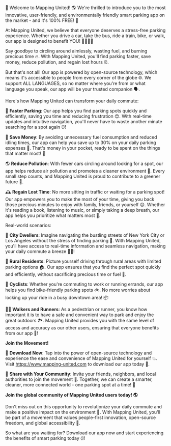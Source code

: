 🚨 Welcome to Mapping United! 🌎 We're thrilled to introduce you to the most innovative, user-friendly, and environmentally friendly smart parking app on the market - and it's 100% FREE! 💸

At Mapping United, we believe that everyone deserves a stress-free parking experience. Whether you drive a car, take the bus, ride a train, bike, or walk, our app is designed to benefit YOU! 🚶‍♀️🚌💨

Say goodbye to circling around aimlessly, wasting fuel, and burning precious time 🔥. With Mapping United, you'll find parking faster, save money, reduce pollution, and regain lost hours ⏰.

But that's not all! Our app is powered by open-source technology, which means it's accessible to people from every corner of the globe 🌐. We support ALL LANGUAGES, so no matter where you're from or what language you speak, our app will be your trusted companion 🗣️.

Here's how Mapping United can transform your daily commute:

📍 **Faster Parking**: Our app helps you find parking spots quickly and efficiently, saving you time and reducing frustration 😊. With real-time updates and intuitive navigation, you'll never have to waste another minute searching for a spot again ⏰!

💸 **Save Money**: By avoiding unnecessary fuel consumption and reduced idling times, our app can help you save up to 30% on your daily parking expenses 💸. That's money in your pocket, ready to be spent on the things that matter most! 🎉

🌎 **Reduce Pollution**: With fewer cars circling around looking for a spot, our app helps reduce air pollution and promotes a cleaner environment 🌟. Every small step counts, and Mapping United is proud to contribute to a greener future 🌿.

🕰️ **Regain Lost Time**: No more sitting in traffic or waiting for a parking spot! Our app empowers you to make the most of your time, giving you back those precious minutes to enjoy with family, friends, or yourself 😊. Whether it's reading a book, listening to music, or simply taking a deep breath, our app helps you prioritize what matters most 💖.

Real-world scenarios:

🚗 **City Dwellers**: Imagine navigating the bustling streets of New York City or Los Angeles without the stress of finding parking 🌆. With Mapping United, you'll have access to real-time information and seamless navigation, making your daily commute a breeze 🏃‍♀️!

🚌 **Rural Residents**: Picture yourself driving through rural areas with limited parking options 🏠. Our app ensures that you find the perfect spot quickly and efficiently, without sacrificing precious time or fuel 💨.

🚴 **Cyclists**: Whether you're commuting to work or running errands, our app helps you find bike-friendly parking spots 🚲. No more worries about locking up your ride in a busy downtown area! 📦

🏃‍♂️ **Walkers and Runners**: As a pedestrian or runner, you know how important it is to have a safe and convenient way to park and enjoy the great outdoors 🏞️. Mapping United provides you with the same level of access and accuracy as our other users, ensuring that everyone benefits from our app 🌈!

**Join the Movement!**

🚀 **Download Now**: Tap into the power of open-source technology and experience the ease and convenience of Mapping United for yourself 💥. Visit https://www.mapping-united.com to download our app today 📲.

🤝 **Share with Your Community**: Invite your friends, neighbors, and local authorities to join the movement 🎉. Together, we can create a smarter, cleaner, more connected world - one parking spot at a time! 🌟

**Join the global community of Mapping United users today! 🌎**

Don't miss out on this opportunity to revolutionize your daily commute and make a positive impact on the environment 💚. With Mapping United, you'll be part of a movement that values people-first innovation, open-source freedom, and global accessibility 🌟.

So what are you waiting for? Download our app now and start experiencing the benefits of smart parking today ⏰!